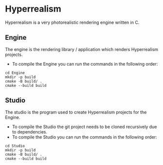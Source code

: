 # Hyperrealism

Hyperrealism is a very photorealistic rendering engine written in C.

## Engine

The engine is the rendering library / application which renders Hyperrealism projects.
- To compile the Engine you can run the commands in the following order:
```
cd Engine
mkdir -p build
cmake -B build/ .
cmake --build build
```

## Studio

The studio is the program used to create Hyperrealism projects for the Engine.
- To compile the Studio the git project needs to be cloned recursively due to dependencies.
- To compile the Studio you can run the commands in the following order:
```
cd Studio
mkdir -p build
cmake -B build/ .
cmake --build build
```
